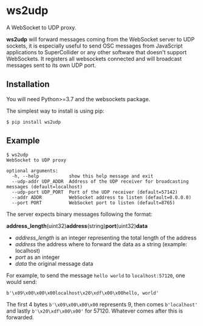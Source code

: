 # ws2udp

A WebSocket to UDP proxy. 

**ws2udp** will forward messages coming from the WebSocket server to UDP sockets, it is especially useful
to send OSC messages from JavaScript applications to SuperCollider or any other software that doesn't support
WebSockets. It registers all websockets connected and will broadcast messages sent to its own UDP port.

## Installation

You will need Python>=3.7 and the websockets package.

The simplest way to install is using pip:

`$ pip install ws2udp`

## Example

```
$ ws2udp
WebSocket to UDP proxy

optional arguments:
  -h, --help           show this help message and exit
  --udp-addr UDP_ADDR  Address of the UDP receiver for broadcasting messages (default=localhost)
  --udp-port UDP_PORT  Port of the UDP receiver (default=57142)
  --addr ADDR          WebSocket address to listen (default=0.0.0.0)
  --port PORT          WebSocket port to listen (default=8765)
```

The server expects binary messages following the format:

**address_length**(uint32)**address**(string)**port**(uint32)**data**

* _address_length_ is an integer representing the total length of the address
* _address_ the address where to forward the data as a string (example: localhost)
* _port_ as an integer
* _data_ the original message data

For example, to send the message `hello world` to `localhost:57120`, one would send:

`b'\x09\x00\x00\x00localhost\x20\xdf\x00\x00hello, world'`

The first 4 bytes `b'\x09\x00\x00\x00` represents 9, then comes `b'localhost'` and lastly `b'\x20\xdf\x00\x00'` for 57120. Whatever comes after this is forwarded.
